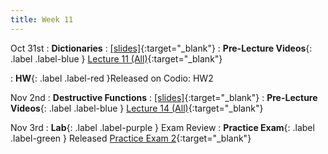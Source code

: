 ```yaml
---
title: Week 11
---
```

Oct 31st
: **Dictionaries**
  : [\[slides\]](https://docs.google.com/presentation/d/1TVuwR4PjGFwfO1gxvN2lrrVT_pf4wSahx4hQZgDlAz8/edit?usp=sharing){:target="_blank"}
: **Pre-Lecture Videos**{: .label .label-blue } [Lecture 11 (All)](https://youtube.com/playlist?list=PLr509y092L28TN5TjP0WMXipT7catzx5r){:target="_blank"}

: **HW**{: .label .label-red }Released on Codio: HW2

Nov 2nd
: **Destructive Functions**
  : [\[slides\]](https://docs.google.com/presentation/d/1lniCfn7VDXL9lMiDKu75BAU5qlXSDhRuWcxRsCbBrmY/edit?usp=sharing){:target="_blank"}
: **Pre-Lecture Videos**{: .label .label-blue } [Lecture 14 (All)](https://youtube.com/playlist?list=PLr509y092L2-tfWdlO-nn547M-Zwz6_N6){:target="_blank"}


Nov 3rd
: **Lab**{: .label .label-purple } Exam Review
: **Practice Exam**{: .label .label-green } Released [Practice Exam 2](https://docs.google.com/document/d/1qQwuyKKx-0NevZXvZx8w230lvK2rm8fe4M9l-0JjLLI/edit?usp=sharing){:target="_blank"}
